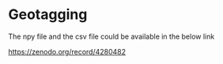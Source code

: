 # Geotagging

The npy file and the csv file could be available in the below link 

https://zenodo.org/record/4280482
